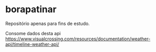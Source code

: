 # borapatinar

Repositório apenas para fins de estudo. 

Consome dados desta api https://www.visualcrossing.com/resources/documentation/weather-api/timeline-weather-api/
